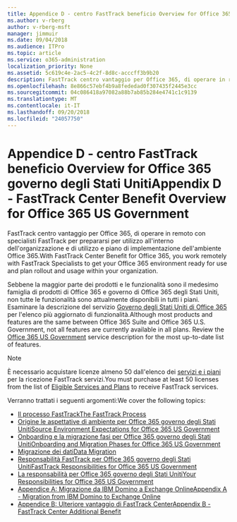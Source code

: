 ```yaml
---
title: Appendice D - centro FastTrack beneficio Overview for Office 365 governo degli Stati Uniti
ms.author: v-rberg
author: v-rberg-msft
manager: jimmuir
ms.date: 09/04/2018
ms.audience: ITPro
ms.topic: article
ms.service: o365-administration
localization_priority: None
ms.assetid: 5c619c4e-2ac5-4c2f-8d8c-acccff3b9b20
description: FastTrack centro vantaggio per Office 365, di operare in remoto con specialisti FastTrack per prepararsi per utilizzo all'interno dell'organizzazione e di utilizzo e piano di implementazione dell'ambiente Office 365.
ms.openlocfilehash: 8e866c57ebf4b9a8fededad0f307435f2445e3cc
ms.sourcegitcommit: 04c086418a97082a88b7ab85b284e4741c1c9139
ms.translationtype: MT
ms.contentlocale: it-IT
ms.lasthandoff: 09/20/2018
ms.locfileid: "24057750"
---
```

# <a name="appendix-d---fasttrack-center-benefit-overview-for-office-365-us-government"></a><span data-ttu-id="60ae7-103">Appendice D - centro FastTrack beneficio Overview for Office 365 governo degli Stati Uniti</span><span class="sxs-lookup"><span data-stu-id="60ae7-103">Appendix D - FastTrack Center Benefit Overview for Office 365 US Government</span></span>

<span data-ttu-id="60ae7-104">FastTrack centro vantaggio per Office 365, di operare in remoto con specialisti FastTrack per prepararsi per utilizzo all'interno dell'organizzazione e di utilizzo e piano di implementazione dell'ambiente Office 365.</span><span class="sxs-lookup"><span data-stu-id="60ae7-104">With FastTrack Center Benefit for Office 365, you work remotely with FastTrack Specialists to get your Office 365 environment ready for use and plan rollout and usage within your organization.</span></span> 
  
<span data-ttu-id="60ae7-p101">Sebbene la maggior parte dei prodotti e le funzionalità sono il medesimo famiglia di prodotti di Office 365 e governo di Office 365 degli Stati Uniti, non tutte le funzionalità sono attualmente disponibili in tutti i piani. Esaminare la descrizione del servizio [Governo degli Stati Uniti di Office 365](https://aka.ms/aboutgovcloud) per l'elenco più aggiornato di funzionalità.</span><span class="sxs-lookup"><span data-stu-id="60ae7-p101">Although most products and features are the same between Office 365 Suite and Office 365 U.S. Government, not all features are currently available in all plans. Review the [Office 365 US Government](https://aka.ms/aboutgovcloud) service description for the most up-to-date list of features.</span></span>

> [!NOTE]
><span data-ttu-id="60ae7-107">È necessario acquistare licenze almeno 50 dall'elenco dei [servizi e i piani](eligible-services-and-plans.md) per la ricezione FastTrack servizi.</span><span class="sxs-lookup"><span data-stu-id="60ae7-107">You must purchase at least 50 licenses from the list of [Eligible Services and Plans](eligible-services-and-plans.md) to receive FastTrack services.</span></span>  

<span data-ttu-id="60ae7-108">Verranno trattati i seguenti argomenti:</span><span class="sxs-lookup"><span data-stu-id="60ae7-108">We cover the following topics:</span></span>
- [<span data-ttu-id="60ae7-109">Il processo FastTrack</span><span class="sxs-lookup"><span data-stu-id="60ae7-109">The FastTrack Process</span></span>](fasttrack-process.md) 
- [<span data-ttu-id="60ae7-110">Origine le aspettative di ambiente per Office 365 governo degli Stati Uniti</span><span class="sxs-lookup"><span data-stu-id="60ae7-110">Source Environment Expectations for Office 365 US Government</span></span>](US-Gov-appendix-source-environment-expectations.md)   
- [<span data-ttu-id="60ae7-111">Onboarding e la migrazione fasi per Office 365 governo degli Stati Uniti</span><span class="sxs-lookup"><span data-stu-id="60ae7-111">Onboarding and Migration Phases for Office 365 US Government</span></span>](US-Gov-appendix-onboarding-and-migration.md)
- [<span data-ttu-id="60ae7-112">Migrazione dei dati</span><span class="sxs-lookup"><span data-stu-id="60ae7-112">Data Migration</span></span>](data-migration.md)    
- [<span data-ttu-id="60ae7-113">Responsabilità FastTrack per Office 365 governo degli Stati Uniti</span><span class="sxs-lookup"><span data-stu-id="60ae7-113">FastTrack Responsibilities for Office 365 US Government</span></span>](US-Gov-appendix-fasttrack-responsibilities.md)   
- [<span data-ttu-id="60ae7-114">La responsabilità per Office 365 governo degli Stati Uniti</span><span class="sxs-lookup"><span data-stu-id="60ae7-114">Your Responsibilities for Office 365 US Government</span></span>](US-Gov-appendix-your-responsibilities.md) 
- [<span data-ttu-id="60ae7-115">Appendice A: Migrazione da IBM Domino a Exchange Online</span><span class="sxs-lookup"><span data-stu-id="60ae7-115">Appendix A - Migration from IBM Domino to Exchange Online</span></span>](from-ibm-domino-to-exchange-online.md)   
- [<span data-ttu-id="60ae7-116">Appendice B: Ulteriore vantaggio di FastTrack Center</span><span class="sxs-lookup"><span data-stu-id="60ae7-116">Appendix B - FastTrack Center Additional Benefit</span></span>](fasttrack-additional-benefits.md)


